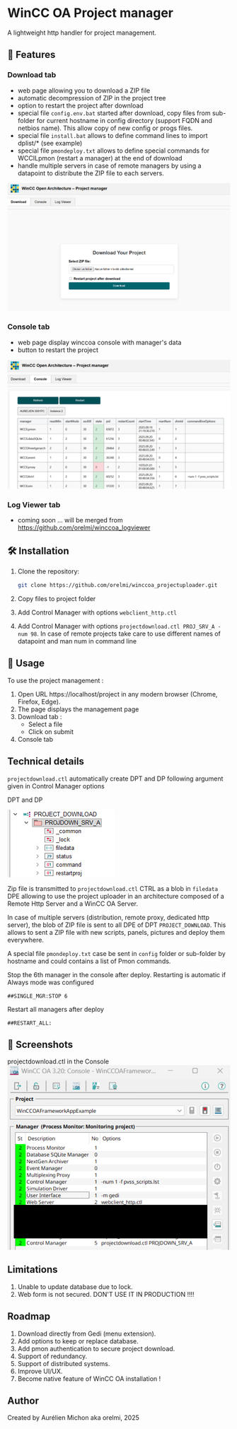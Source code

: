 # WinCC OA Project manager

A lightweight http handler for project management.



## 🚀 Features

### Download tab
- web page allowing you to download a ZIP file
- automatic decompression of ZIP in the project tree
- option to restart the project after download
- special file ``config.env.bat`` started after download, copy files from sub-folder for current hostname in config directory (support FQDN and netbios name). This allow copy of new config or progs files.
- special file ``install.bat`` allows to define command lines to import dplist/* (see example)
- special file ``pmondeploy.txt`` allows to define special commands for WCCILpmon (restart a manager) at the end of download
- handle multiple servers in case of remote managers by using a datapoint to distribute the ZIP file to each servers.

![Download tab](assets/downloadTab.png)

### Console tab
- web page display winccoa console with manager's data
- button to restart the project

![Download tab](assets/consoleTab.png)

### Log Viewer tab
- coming soon ... will be merged from https://github.com/orelmi/winccoa_logviewer

## 🛠️ Installation

1. Clone the repository:
   ```bash
   git clone https://github.com/orelmi/winccoa_projectuploader.git
   ```
2. Copy files to project folder

3. Add Control Manager with options ```webclient_http.ctl```

4. Add Control Manager with options ```projectdownload.ctl PROJ_SRV_A -num 98```. In case of remote projects take care to use different names of datapoint and man num in command line

## 📄 Usage

To use the project management :

1. Open URL https://localhost/project in any modern browser (Chrome, Firefox, Edge).
2. The page displays the management page
3. Download tab :
   * Select a file
   * Click on submit
4. Console tab

## Technical details

``projectdownload.ctl`` automatically create DPT and DP following argument given in Control Manager options

DPT and DP

![Para page](assets/page_para.png)

Zip file is transmitted to ``projectdownload.ctl`` CTRL as a blob in ``filedata`` DPE allowing to use the project uploader in an architecture composed of a Remote Http Server and a WinCC OA Server.

In case of multiple servers (distribution, remote proxy, dedicated http server), the blob of ZIP file is sent to all DPE of DPT ``PROJECT_DOWNLOAD``. This allows to sent a ZIP file with new scripts, panels, pictures and deploy them everywhere.

A special file ``pmondeploy.txt`` case be sent in ``config`` folder or sub-folder by hostname and could contains a list of Pmon commands.

Stop the 6th manager in the console after deploy. Restarting is automatic if Always mode was configured
```
##SINGLE_MGR:STOP 6
```

Restart all managers after deploy
```
##RESTART_ALL:
```


## 📸 Screenshots

projectdownload.ctl in the Console
![Console page](assets/page_console.png)

## Limitations

1. Unable to update database due to lock. 
2. Web form is not secured. DON'T USE IT IN PRODUCTION !!!!

## Roadmap

1. Download directly from Gedi (menu extension).
2. Add options to keep or replace database.
3. Add pmon authentication to secure project download.
4. Support of redundancy.
5. Support of distributed systems.
6. Improve UI/UX.
7. Become native feature of WinCC OA installation !

## Author

Created by Aurélien Michon aka orelmi, 2025